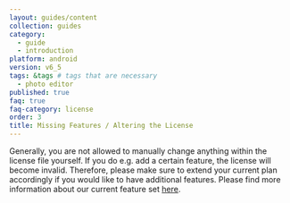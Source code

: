 ```yaml
---
layout: guides/content
collection: guides
category:
  - guide
  - introduction
platform: android
version: v6_5
tags: &tags # tags that are necessary
  - photo editor
published: true
faq: true
faq-category: license
order: 3
title: Missing Features / Altering the License
---
```


Generally, you are not allowed to manually change anything within the license file yourself. If you do e.g. add a certain feature, the license will become invalid. Therefore, please make sure to extend your current plan accordingly if you would like to have additional features. Please find more information about our current feature set [here](https://photoeditorsdk.com/features/).